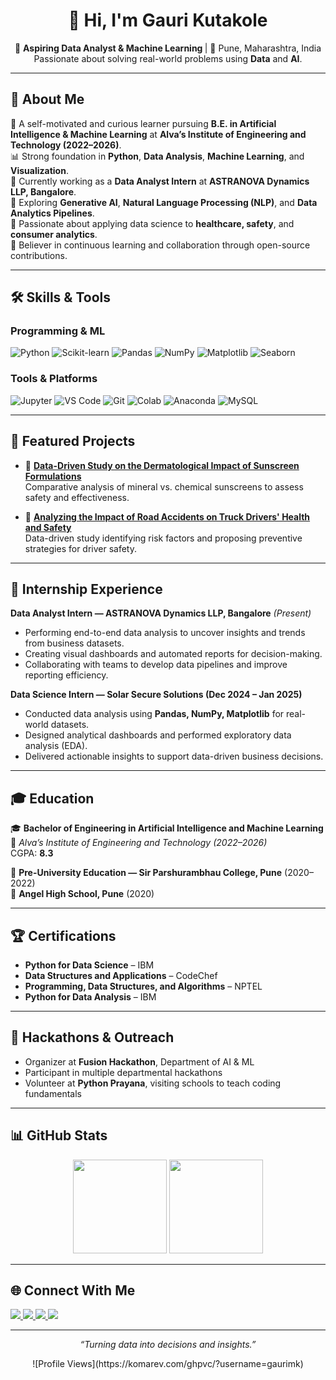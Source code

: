 <h1 align="center">👋 Hi, I'm Gauri Kutakole</h1>

<p align="center">
  🚀 <b>Aspiring Data Analyst &  Machine Learning </b> | 📍 Pune, Maharashtra, India <br>
  Passionate about solving real-world problems using <b>Data</b> and <b>AI</b>.
</p>

---

## 🧩 About Me

🌱 A self-motivated and curious learner pursuing **B.E. in Artificial Intelligence & Machine Learning** at **Alva’s Institute of Engineering and Technology (2022–2026)**.  
📊 Strong foundation in **Python**, **Data Analysis**, **Machine Learning**, and **Visualization**.  
💼 Currently working as a **Data Analyst Intern** at **ASTRANOVA Dynamics LLP, Bangalore**.  
🧠 Exploring **Generative AI**, **Natural Language Processing (NLP)**, and **Data Analytics Pipelines**.  
🔬 Passionate about applying data science to **healthcare, safety**, and **consumer analytics**.  
🎯 Believer in continuous learning and collaboration through open-source contributions.  

---

## 🛠️ Skills & Tools

### Programming & ML
![Python](https://img.shields.io/badge/Python-3776AB?style=for-the-badge&logo=python&logoColor=white)
![Scikit-learn](https://img.shields.io/badge/Scikit--learn-F7931E?style=for-the-badge&logo=scikit-learn&logoColor=white)
![Pandas](https://img.shields.io/badge/Pandas-150458?style=for-the-badge&logo=pandas&logoColor=white)
![NumPy](https://img.shields.io/badge/NumPy-013243?style=for-the-badge&logo=numpy&logoColor=white)
![Matplotlib](https://img.shields.io/badge/Matplotlib-11557c?style=for-the-badge&logo=plotly&logoColor=white)
![Seaborn](https://img.shields.io/badge/Seaborn-3C6E71?style=for-the-badge)

### Tools & Platforms
![Jupyter](https://img.shields.io/badge/Jupyter-F37626?style=for-the-badge&logo=jupyter&logoColor=white)
![VS Code](https://img.shields.io/badge/VS%20Code-0078D4?style=for-the-badge&logo=visual-studio-code&logoColor=white)
![Git](https://img.shields.io/badge/Git-F05032?style=for-the-badge&logo=git&logoColor=white)
![Colab](https://img.shields.io/badge/Google%20Colab-F9AB00?style=for-the-badge&logo=googlecolab&logoColor=white)
![Anaconda](https://img.shields.io/badge/Anaconda-44A833?style=for-the-badge&logo=anaconda&logoColor=white)
![MySQL](https://img.shields.io/badge/MySQL-005C84?style=for-the-badge&logo=mysql&logoColor=white)

---

## 🌟 Featured Projects

- 🧴 **[Data-Driven Study on the Dermatological Impact of Sunscreen Formulations](https://github.com/gaurimk)**  
  Comparative analysis of mineral vs. chemical sunscreens to assess safety and effectiveness.  

- 🚚 **[Analyzing the Impact of Road Accidents on Truck Drivers' Health and Safety](https://github.com/gaurimk)**  
  Data-driven study identifying risk factors and proposing preventive strategies for driver safety.  

---

## 💼 Internship Experience

**Data Analyst Intern — ASTRANOVA Dynamics LLP, Bangalore** *(Present)*  
- Performing end-to-end data analysis to uncover insights and trends from business datasets.  
- Creating visual dashboards and automated reports for decision-making.  
- Collaborating with teams to develop data pipelines and improve reporting efficiency.  

**Data Science Intern — Solar Secure Solutions (Dec 2024 – Jan 2025)**  
- Conducted data analysis using **Pandas, NumPy, Matplotlib** for real-world datasets.  
- Designed analytical dashboards and performed exploratory data analysis (EDA).  
- Delivered actionable insights to support data-driven business decisions.  

---

## 🎓 Education

🎓 **Bachelor of Engineering in Artificial Intelligence and Machine Learning**  
📍 *Alva’s Institute of Engineering and Technology (2022–2026)*  
CGPA: **8.3**

📘 **Pre-University Education — Sir Parshurambhau College, Pune** (2020–2022)  
🏫 **Angel High School, Pune** (2020)

---

## 🏆 Certifications

- **Python for Data Science** – IBM  
- **Data Structures and Applications** – CodeChef  
- **Programming, Data Structures, and Algorithms** – NPTEL  
- **Python for Data Analysis** – IBM  

---

## 🧠 Hackathons & Outreach

- Organizer at **Fusion Hackathon**, Department of AI & ML  
- Participant in multiple departmental hackathons  
- Volunteer at **Python Prayana**, visiting schools to teach coding fundamentals  

---

## 📊 GitHub Stats

<p align="center">
  <img src="https://github-readme-stats.vercel.app/api?username=gaurimk&show_icons=true&theme=tokyonight" height="150" />
  <img src="https://github-readme-stats.vercel.app/api/top-langs/?username=gaurimk&layout=compact&theme=tokyonight" height="150" />
</p>

---

## 🌐 Connect With Me

<p align="left">
  <a href="https://www.linkedin.com/in/gauri-kutakole" target="_blank">
    <img src="https://img.shields.io/badge/LinkedIn-blue?style=for-the-badge&logo=linkedin" />
  </a>
  <a href="mailto:gaurikutakole2003@gmail.com" target="_blank">
    <img src="https://img.shields.io/badge/Email-D14836?style=for-the-badge&logo=gmail&logoColor=white" />
  </a>
  <a href="https://github.com/gaurimk" target="_blank">
    <img src="https://img.shields.io/badge/GitHub-000?style=for-the-badge&logo=github&logoColor=white" />
  </a>
  <a href="https://leetcode.com/u/GAURI_KUTAKOLE/" target="_blank">
    <img src="https://img.shields.io/badge/LeetCode-FFA116?style=for-the-badge&logo=leetcode&logoColor=black" />
  </a>
</p>

---

<p align="center">
  <i>“Turning data into decisions and insights.”</i>  
</p>

<p align="center">
  ![Profile Views](https://komarev.com/ghpvc/?username=gaurimk)
</p>

